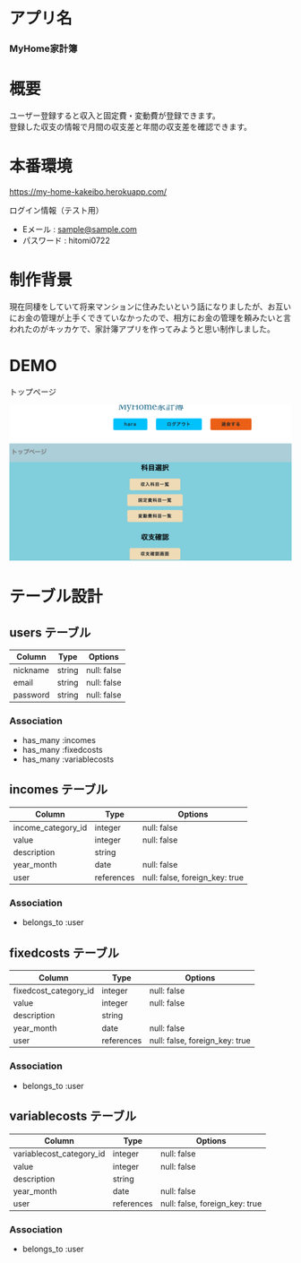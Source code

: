 # アプリ名

### MyHome家計簿

# 概要

ユーザー登録すると収入と固定費・変動費が登録できます。<br>登録した収支の情報で月間の収支差と年間の収支差を確認できます。

# 本番環境

https://my-home-kakeibo.herokuapp.com/

ログイン情報（テスト用）

- Eメール : sample@sample.com
- パスワード : hitomi0722

# 制作背景

現在同棲をしていて将来マンションに住みたいという話になりましたが、お互いにお金の管理が上手くできていなかったので、相方にお金の管理を頼みたいと言われたのがキッカケで、家計簿アプリを作ってみようと思い制作しました。

# DEMO

トップページ

![画像名](./top.png)


# テーブル設計

## users テーブル

| Column       | Type   | Options     |
| ------------ | ------ | ----------- |
| nickname     | string | null: false |
| email        | string | null: false |
| password     | string | null: false |

### Association

- has_many :incomes
- has_many :fixedcosts
- has_many :variablecosts

## incomes テーブル

| Column                 | Type       | Options                        |
| ---------------------- | ---------- | ------------------------------ |
| income_category_id     | integer    | null: false                    |
| value                  | integer    | null: false                    |
| description            | string     |                                |
| year_month             | date       | null: false                    |
| user                   | references | null: false, foreign_key: true |

### Association

- belongs_to :user

## fixedcosts テーブル

| Column                 | Type       | Options                        |
| ---------------------- | ---------- | ------------------------------ |
| fixedcost_category_id  | integer    | null: false                    |
| value                  | integer    | null: false                    |
| description            | string     |                                |
| year_month             | date       | null: false                    |
| user                   | references | null: false, foreign_key: true |

### Association

- belongs_to :user

## variablecosts テーブル

| Column                    | Type       | Options                        |
| ------------------------- | ---------- | ------------------------------ |
| variablecost_category_id  | integer    | null: false                    |
| value                     | integer    | null: false                    |
| description               | string     |                                |
| year_month                | date       | null: false                    |
| user                      | references | null: false, foreign_key: true |

### Association

- belongs_to :user
